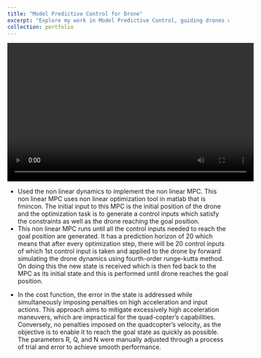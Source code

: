 ```yaml
---
title: "Model Predictive Control for Drone"
excerpt: "Explore my work in Model Predictive Control, guiding drones with advanced path following and obstacle avoidance capabilities<br/><img src='/images/drone_frame.png'>"
collection: portfolio
---
```

<!-- <video width="560" height="315" controls>
  <source src="/images/drone_vid.mp4" type="video/mp4">
</video> -->
<center>
  <video width="560" height="315" controls>
    <source src="/images/drone_vid.mp4" type="video/mp4">
  </video>
</center>

* Used the non linear dynamics to implement the non linear MPC. This non linear MPC uses non linear optimization tool in matlab that is fmincon. The initial input to this MPC is the initial position of the drone and the optimization task is to generate a control inputs which satisfy the constraints as well as the drone reaching the goal position.
* This non linear MPC runs until all the control inputs needed to reach the goal position are generated. It has a prediction horizon of 20 which means that after every optimization step, there will be 20 control inputs of which 1st control input is taken and applied to the drone by forward simulating the drone dynamics using fourth-order runge-kutta method. On doing this the new state is received which is then fed back to the MPC as its initial state and this is performed until drone reaches the 
goal position.


<!-- <center>
  ![Trajectory of Drone](/images/obstacle_avoidance_traj.png)
</center> -->
<!-- <center>
    ![Trajectory of Drone](/images/obstacle_avoidance_traj.png)
</center> -->

<!-- <img src="/images/obstacle_avoidance_traj.png" alt="Trajectory of Drone" style="display: block; margin: 0 auto;"> -->


* In the cost function, the error in the state is addressed while simultaneously imposing penalties on high acceleration and input actions. This approach aims to mitigate excessively high acceleration maneuvers, which are impractical for the quad-copter’s capabilities. Conversely, no penalties imposed on the quadcopter’s velocity, as the objective is to enable it to reach the goal state as quickly as possible. The parameters R, Q, and N were manually adjusted through a process of trial and error to achieve smooth performance.
